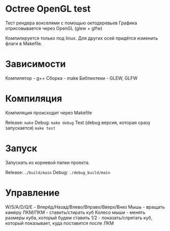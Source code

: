 # Octree OpenGL test
Тест рендера вокселями с помощью октодеревьев
Графика отрисовывается через OpenGL (glew + glfw)

Компилируется только под linux. Для других осей придётся изменить флаги в Makefile.

# Зависимости
Компилятор - g++
Сборка - make
Библиотеки - GLEW, GLFW

# Компиляция
Компиляция происходит через Makefile

Release:
`make`
Debug:
`make debug`
Test (debug версия, которая сразу запускается)
`make test`

# Запуск
Запускать из корневой папки проекта.

Release:
`./build/main`
Debug:
`./debug_build/main`

# Управление
W/S/A/D/Q/E - Вперёд/Назад/Влево/Вправо/Вверх/Вниз
Мышь - вращать камеру
ЛКМ/ПКМ - ставить/стирать куб
Колесо мыши - менять размеры куба, который будем ставить
1/2 - показать/спрятать куб, который показывает, куда поставится после ЛКМ
